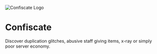 ![Confiscate Logo](https://i.imgur.com/Qu8fEM2.png)

# Confiscate
Discover duplication glitches, abusive staff giving items, x-ray or simply poor server economy.
